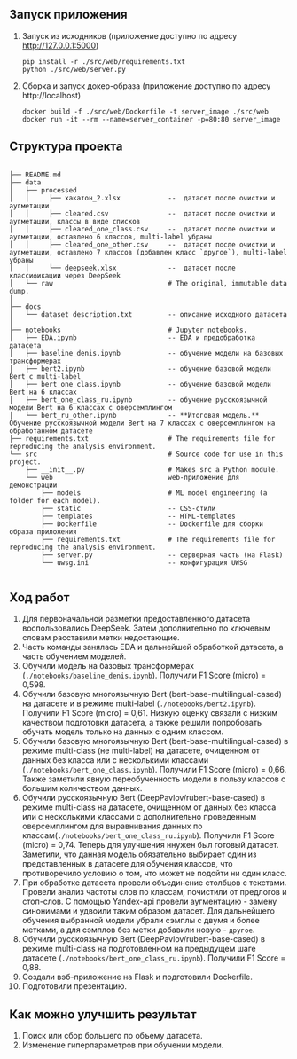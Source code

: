 Запуск приложения
------------

1. Запуск из исходников (приложение доступно по адресу http://127.0.0.1:5000)
    ```
    pip install -r ./src/web/requirements.txt
    python ./src/web/server.py
    ```
1. Сборка и запуск докер-образа (приложение доступно по адресу http://localhost)
    ```
    docker build -f ./src/web/Dockerfile -t server_image ./src/web
    docker run -it --rm --name=server_container -p=80:80 server_image
    ```


Структура проекта
------------

```

├── README.md                  
├── data                         
│   ├── processed
│   │     ├── хакатон_2.xlsx            --  датасет после очистки и аугметации
│   │     ├── cleared.csv               --  датасет после очистки и аугметации, классы в виде списков
│   │     ├── cleared_one_class.csv     --  датасет после очистки и аугметации, оставлено 6 классов, multi-label убраны
│   │     ├── cleared_one_other.csv     --  датасет после очистки и аугметации, оставлено 7 классов (добавлен класс `другое`), multi-label убраны
│   │     └── deepseek.xlsx             --  датасет после классификации через DeepSeek
│   └── raw                             # The original, immutable data dump.
│
├── docs                         
│   └── dataset description.txt         -- описание исходного датасета
│
├── notebooks                           # Jupyter notebooks.
│   ├── EDA.ipynb                       -- EDA и предобработка датасета
│   ├── baseline_denis.ipynb            -- обучение модели на базовых трансформерах
│   ├── bert2.ipynb                     -- обучение базовой модели Bert c multi-label
│   ├── bert_one_class.ipynb            -- обучение базовой модели Bert на 6 классах
│   ├── bert_one_class_ru.ipynb         -- обучение русскоязычной модели Bert на 6 классах с оверсемплингом
│   └── bert_ru_other.ipynb             -- **Итоговая модель.** Обучение русскоязычной модели Bert на 7 классах с оверсемплингом на обработанном датасете
├── requirements.txt                    # The requirements file for reproducing the analysis environment.
└── src                                 # Source code for use in this project.
    ├── __init__.py                     # Makes src a Python module.
    └── web                             web-приложение для демонстрации
        ├── models                      # ML model engineering (a folder for each model).
        ├── static                      -- CSS-стили
        ├── templates                   -- HTML-templates  
        ├── Dockerfile                  -- Dockerfile для сборки образа приложения
        ├── requirements.txt            # The requirements file for reproducing the analysis environment.
        ├── server.py                   -- серверная часть (на Flask)
        └── uwsg.ini                    -- конфигурация UWSG
              
```

Ход работ
------------

1. Для первоначальной разметки предоставленного датасета воспользовались DeepSeek. Затем дополнительно по ключевым словам расставили метки недостающие.
1. Часть команды занялась EDA и дальнейшей обработкой датасета, а часть обучением моделей.
1. Обучили модель на базовых трансформерах (```./notebooks/baseline_denis.ipynb```). Получили F1 Score (micro) = 0,598. 
1. Обучили базовую многоязычную Bert (bert-base-multilingual-cased) на датасете и в режиме multi-label (```./notebooks/bert2.ipynb```). Получили F1 Score (micro) = 0,61. Низкую оценку связали с низким качеством подготовки датасета, а также решили попробовать обучать модель только на данных с одним классом.
1. Обучили базовую многоязычную Bert (bert-base-multilingual-cased) в режиме multi-class (не multi-label) на датасете, очищенном от данных без класса или с несколькими классами (```./notebooks/bert_one_class.ipynb```). Получили F1 Score (micro) = 0,66. Также заметили явную переобученность модели в пользу классов с большим количеством данных.
1. Обучили русскоязычную Bert (DeepPavlov/rubert-base-cased) в режиме multi-class на датасете, очищенном от данных без класса или с несколькими классами c дополнительно проведенным оверсемплингом для выравнивания данных по классам(```./notebooks/bert_one_class_ru.ipynb```). Получили F1 Score (micro) = 0,74. Теперь для улучшения ннужен был готовый датасет. Заметили, что данная модель обязательно выбирает один из представленных в датасете для обучения классов, что противоречило условию о том, что может не подойти ни один класс.
1. При обработке датасета провели объединение столбцов с текстами. Провели анализ частоты слов по классам, почистили от предлогов и стоп-слов. С помощью Yandex-api провели аугментацию - замену синонимами и удвоили таким образом датасет. Для дальнейшего обучения выбранной модели убрали сэмплы с двумя и более метками, а для сэмплов без метки добавили новую - `другое`.
1. Обучили русскоязычную Bert (DeepPavlov/rubert-base-cased) в режиме multi-class на подготовленном на предыдущем шаге датасете (```./notebooks/bert_one_class_ru.ipynb```). Получили F1 Score = 0,88.
1. Создали вэб-приложение на Flask и подготовили Dockerfile.
1. Подготовили презентацию.


Как можно улучшить результат
------------

1. Поиск или сбор большего по объему датасета.
1. Изменение гиперпараметров при обучении модели.